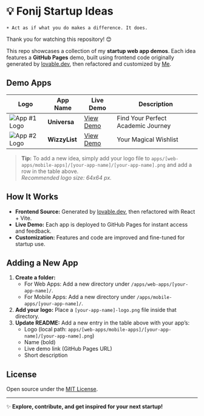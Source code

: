 # 💡 Fonij Startup Ideas
```
☀️ Act as if what you do makes a difference. It does.
```
Thank you for watching this repository! 😊

This repo showcases a collection of my **startup web app demos**. Each idea features a **GitHub Pages** demo, built using frontend code originally generated by [lovable.dev](https://lovable.dev/), then refactored and customized by [Me](https://github.com/Fonij80).


## Demo Apps

| Logo | App Name | Live Demo | Description |
|------|----------|-----------|-------------|
| ![App #1 Logo](apps/web-apps/universa/universa-logo.png) | **Universa** | [View Demo](https://fonij80.github.io/universa-client/) | Find Your Perfect Academic Journey |
| ![App #2 Logo](apps/web-apps/wizzylist/logo.png) | **WizzyList** | [View Demo](https://your-username.github.io/app-two-demo) | Your Magical Wishlist |




> **Tip:** To add a new idea, simply add your logo file to `apps/[web-apps/mobile-apps]/[your-app-name]/[your-app-name].png` and add a row in the table above.  
> *Recommended logo size: 64x64 px.*

## How It Works

- **Frontend Source:** Generated by [lovable.dev](https://lovable.dev/), then refactored with React + Vite.
- **Live Demo:** Each app is deployed to GitHub Pages for instant access and feedback.
- **Customization:** Features and code are improved and fine-tuned for startup use.

## Adding a New App

1. **Create a folder:**
   - For Web Apps: Add a new directory under `/apps/web-apps/[your-app-name]/`.
   - For Mobile Apps: Add a new directory under `/apps/mobile-apps/[your-app-name]/`.
3. **Add your logo:** Place a `[your-app-name]-logo.png` file inside that directory.
4. **Update README:** Add a new entry in the table above with your app’s:
    - Logo (local path: `apps/[web-apps/mobile-apps]/[your-app-name]/[your-app-name].png`)
    - Name (bold)
    - Live demo link (GitHub Pages URL)
    - Short description

## License

Open source under the [MIT License](LICENSE).

---
✨ **Explore, contribute, and get inspired for your next startup!**

